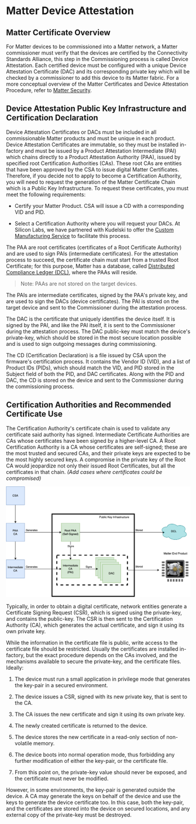 # Matter Device Attestation

## Matter Certificate Overview

For Matter devices to be commissioned into a Matter network, a Matter commissioner must verify that the devices are certified by the Connectivity Standards Alliance, this step in the Commissioning process is called Device Attestation. Each certified device must be configured with a unique Device Attestation Certificate (DAC) and its corresponding private key which will be checked by a commissioner to add this device to its Matter fabric. For a more conceptual overview of the Matter Certificates and Device Attestation Procedure, refer to [Matter Security](/matter/<docspace-docleaf-version>/matter-fundamentals-security/).

## Device Attestation Public Key Infrastructure and Certification Declaration

Device Attestation Certificates or DACs must be included in all commissionable Matter products and must be unique in each product. Device Attestation Certificates are immutable, so they must be installed in-factory and must be issued by a Product Attestation Intermediate (PAI) which chains directly to a Product Attestation Authority (PAA), issued by specified root Certification Authorities (CAs). These root CAs are entities that have been approved by the CSA to issue digital Matter Certificates. Therefore, if you decide not to apply to become a Certification Authority, you will need to request the generation of the Matter Certificate Chain which is a Public Key Infrastructure. To request these certificates, you must meet the following requirements:

- Certify your Matter Product. CSA will issue a CD with a corresponding VID and PID.

- Select a Certification Authority where you will request your DACs. At Silicon Labs, we have partnered with Kudelski to offer the [Custom Manufacturing Service](/matter/<docspace-docleaf-version>/matter-using-cpms/) to facilitate this process.

The PAA are root certificates (certificates of a Root Certificate Authority) and are used to sign PAIs (intermediate certificates). For the attestation process to succeed, the certificate chain must start from a trusted Root Certificate; for this purpose, Matter has a database, called [Distributed Compliance Ledger (DCL)](https://webui.dcl.csa-iot.org/), where the PAAs will reside.

>Note: PAAs are not stored on the target devices.

The PAIs are intermediate certificates, signed by the PAA's private key, and are used to sign the DACs (device certificates). The PAI is stored on the target device and sent to the Commissioner during the attestation process.

The DAC is the certificate that uniquely identifies the device itself. It is signed by the PAI, and like the PAI itself, it is sent to the Commissioner during the attestation process. The DAC public-key must match the device's private-key, which should be stored in the most secure location possible and is used to sign outgoing messages during commissioning.

The CD (Certification Declaration) is a file issued by CSA upon the firmware's certification process. It contains the Vendor ID (VID), and a list of Product IDs (PIDs), which should match the VID, and PID stored in the Subject field of both the PID, and DAC certificates. Along with the PID and DAC, the CD is stored on the device and sent to the Commissioner during the commissioning process.

## Certification Authorities and Recommended Certificate Use

The Certification Authority's certificate chain is used to validate any certificate said authority has signed. Intermediate Certificate Authorities are CAs whose certificates have been signed by a higher-level CA. A Root Certification Authority is a CA whose certificates are self-signed; these are the most trusted and secured CAs, and their private keys are expected to be the most highly secured keys. A compromise in the private key of the Root CA would jeopardize not only their issued Root Certificates, but all the certificates in that chain. *(Add cases where certificates could be compromised)*

![Certification Authorities](resources/certification-authorities.png)

Typically, in order to obtain a digital certificate, network entities generate a Certificate Signing Request (CSR), which is signed using the private-key, and contains the public-key. The CSR is then sent to the Certification Authority (CA), which generates the actual certificate, and sign it using its own private key.

While the information in the certificate file is public, write access to the certificate file should be restricted. Usually the certificates are installed in-factory, but the exact procedure depends on the CAs involved, and the mechanisms available to secure the private-key, and the certificate files. Ideally:

1. The device must run a small application in privilege mode that generates the key-pair in a secured environment.

2. The device issues a CSR, signed with its new private key, that is sent to the CA.

3. The CA issues the new certificate and sign it using its own private key.

4. The newly created certificate is returned to the device.

5. The device stores the new certificate in a read-only section of non-volatile memory.

6. The device boots into normal operation mode, thus forbidding any further modification of either the key-pair, or the certificate file.

7. From this point on, the private-key value should never be exposed, and the certificate must never be modified.

However, in some environments, the key-pair is generated outside the device. A CA may generate the keys on behalf of the device and use the keys to generate the device certificate too. In this case, both the key-pair, and the certificates are stored into the device on secured locations, and any external copy of the private-key must be destroyed.
